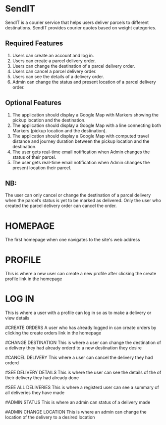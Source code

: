 # SendIT

SendIT is a courier service that helps users deliver parcels to different destinations. SendIT provides courier quotes based on weight categories.

## Required Features

1. Users can create an account and log in.
2. Users can create a parcel delivery order.
3. Users can change the destination of a parcel delivery order.
4. Users can cancel a parcel delivery order.
5. Users can see the details of a delivery order.
6. Admin can change the status and present location of a parcel delivery order.

 
## Optional Features

1. The application should display a Google Map with Markers showing the pickup location and the destination.
2. The application should display a Google Map with a line connecting both Markers (pickup location and the destination).
3. The application should display a Google Map with computed travel distance and journey duration between the pickup location and the destination.
4. The user gets real-time email notification when Admin changes the status of their parcel.
5. The user gets real-time email notification when Admin changes the present location their parcel.

## NB:

The user can only cancel or change the destination of a parcel delivery when the parcel’s status is yet to be marked as delivered.
Only the user who created the parcel delivery order can cancel the order.

# HOMEPAGE
The first homepage when one navigates to the site's web address 

# PROFILE 
This is where a new user can create a new profile after clicking the create profile link in the homepage

# LOG IN
This is where a user with a profile can log in so as to make a delivery or view details

#CREATE ORDERS 
A user who has already logged in can create orders by clicking the create orders link in the homepage 

#CHANGE DESTINATION
This is where a user can change the destination of a delivery they had already orderd to a new destination they desire

#CANCEL DELIVERY
This where a user can cancel the delivery they had orderd

#SEE DELIVERY DETAILS
This is where the user can see the details of the of their delivery they had already done 

#SEE ALL DELIVERIES
This is where a registerd user can see a summary of all deliveries they have made 

#ADMIN STATUS
This is where an admin can status of a delivery made 

#ADMIN CHANGE LOCATION
This is where an admin can change the location of the delivery to a desired location

